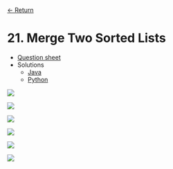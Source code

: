 [&larr; Return](https://hanggrian.github.io/leetcode-playground/)

# 21. Merge Two Sorted Lists

- [Question sheet](https://leetcode.com/problems/merge-two-sorted-lists/)
- Solutions
  - [Java](https://github.com/hanggrian/leetcode-playground/blob/main/java/src/main/java/problems1/MergeTwoSortedLists.java)
  - [Python](https://github.com/hanggrian/leetcode-playground/blob/main/python/src/problems1/merge_two_sorted_lists.py)

![](https://github.com/hendraanggrian/leetcode-playground/raw/assets/problems1/merge_two_sorted_lists1.svg)

![](https://github.com/hendraanggrian/leetcode-playground/raw/assets/problems1/merge_two_sorted_lists2.svg)

![](https://github.com/hendraanggrian/leetcode-playground/raw/assets/problems1/merge_two_sorted_lists3.svg)

![](https://github.com/hendraanggrian/leetcode-playground/raw/assets/problems1/merge_two_sorted_lists4.svg)

![](https://github.com/hendraanggrian/leetcode-playground/raw/assets/problems1/merge_two_sorted_lists5.svg)

![](https://github.com/hendraanggrian/leetcode-playground/raw/assets/problems1/merge_two_sorted_lists6.svg)
